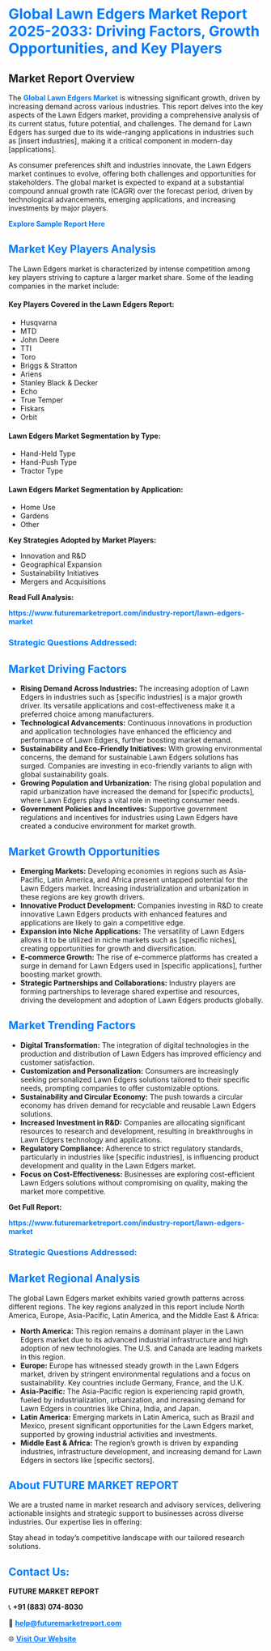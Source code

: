 <h1 style="color: #007BFF;">Global Lawn Edgers Market Report 2025-2033: Driving Factors, Growth Opportunities, and Key Players</h1>

<section id="overview">
<h2>Market Report Overview</h2>
<p>The <a href="https://www.futuremarketreport.com/industry-report/lawn-edgers-market" style="color: #007BFF; text-decoration: none;"><strong>Global Lawn Edgers Market</strong></a> is witnessing significant growth, driven by increasing demand across various industries. This report delves into the key aspects of the Lawn Edgers market, providing a comprehensive analysis of its current status, future potential, and challenges. The demand for Lawn Edgers has surged due to its wide-ranging applications in industries such as [insert industries], making it a critical component in modern-day [applications].</p>
<p>As consumer preferences shift and industries innovate, the Lawn Edgers market continues to evolve, offering both challenges and opportunities for stakeholders. The global market is expected to expand at a substantial compound annual growth rate (CAGR) over the forecast period, driven by technological advancements, emerging applications, and increasing investments by major players.</p>
</section>

<section id="overview">
<p><a href="https://www.futuremarketreport.com/request-sample/reportId=86856" style="color: #007BFF; text-decoration: none;"><strong>Explore Sample Report Here</strong></a></p>
</section>

<section id="key-players">
<h2 style="color: #007BFF;">Market Key Players Analysis</h2>
<p>The Lawn Edgers market is characterized by intense competition among key players striving to capture a larger market share. Some of the leading companies in the market include:</p>
<h4>Key Players Covered in the Lawn Edgers Report:</h4>
<ul><li>Husqvarna</li><li>MTD</li><li>John Deere</li><li>TTI</li><li>Toro</li><li>Briggs &amp; Stratton</li><li>Ariens</li><li>Stanley Black &amp; Decker</li><li>Echo</li><li>True Temper</li><li>Fiskars</li><li>Orbit</li></ul>
<h4>Lawn Edgers Market Segmentation by Type:</h4>
<ul><li>Hand-Held Type</li><li>Hand-Push Type</li><li>Tractor Type</li></ul>

<h4>Lawn Edgers Market Segmentation by Application:</h4>
<ul><li>Home Use</li><li>Gardens</li><li>Other</li></ul>
<p><strong>Key Strategies Adopted by Market Players:</strong></p>
<ul>
<li>Innovation and R&D</li>
<li>Geographical Expansion</li>
<li>Sustainability Initiatives</li>
<li>Mergers and Acquisitions</li>
</ul>
</section>

<section>
<p><strong>Read Full Analysis: </strong></p><a href="https://www.futuremarketreport.com/industry-report/lawn-edgers-market" style="color: #007BFF; text-decoration: none;"><strong>https://www.futuremarketreport.com/industry-report/lawn-edgers-market</strong></a>
<h3 style="color: #007BFF;">Strategic Questions Addressed:</h3>
</section>

<section id="driving-factors">
<h2 style="color: #007BFF;">Market Driving Factors</h2>
<ul>
<li><strong>Rising Demand Across Industries:</strong> The increasing adoption of Lawn Edgers in industries such as [specific industries] is a major growth driver. Its versatile applications and cost-effectiveness make it a preferred choice among manufacturers.</li>
<li><strong>Technological Advancements:</strong> Continuous innovations in production and application technologies have enhanced the efficiency and performance of Lawn Edgers, further boosting market demand.</li>
<li><strong>Sustainability and Eco-Friendly Initiatives:</strong> With growing environmental concerns, the demand for sustainable Lawn Edgers solutions has surged. Companies are investing in eco-friendly variants to align with global sustainability goals.</li>
<li><strong>Growing Population and Urbanization:</strong> The rising global population and rapid urbanization have increased the demand for [specific products], where Lawn Edgers plays a vital role in meeting consumer needs.</li>
<li><strong>Government Policies and Incentives:</strong> Supportive government regulations and incentives for industries using Lawn Edgers have created a conducive environment for market growth.</li>
</ul>
</section>

<section id="growth-opportunities">
<h2 style="color: #007BFF;">Market Growth Opportunities</h2>
<ul>
<li><strong>Emerging Markets:</strong> Developing economies in regions such as Asia-Pacific, Latin America, and Africa present untapped potential for the Lawn Edgers market. Increasing industrialization and urbanization in these regions are key growth drivers.</li>
<li><strong>Innovative Product Development:</strong> Companies investing in R&D to create innovative Lawn Edgers products with enhanced features and applications are likely to gain a competitive edge.</li>
<li><strong>Expansion into Niche Applications:</strong> The versatility of Lawn Edgers allows it to be utilized in niche markets such as [specific niches], creating opportunities for growth and diversification.</li>
<li><strong>E-commerce Growth:</strong> The rise of e-commerce platforms has created a surge in demand for Lawn Edgers used in [specific applications], further boosting market growth.</li>
<li><strong>Strategic Partnerships and Collaborations:</strong> Industry players are forming partnerships to leverage shared expertise and resources, driving the development and adoption of Lawn Edgers products globally.</li>
</ul>
</section>

<section id="trending-factors">
<h2 style="color: #007BFF;">Market Trending Factors</h2>
<ul>
<li><strong>Digital Transformation:</strong> The integration of digital technologies in the production and distribution of Lawn Edgers has improved efficiency and customer satisfaction.</li>
<li><strong>Customization and Personalization:</strong> Consumers are increasingly seeking personalized Lawn Edgers solutions tailored to their specific needs, prompting companies to offer customizable options.</li>
<li><strong>Sustainability and Circular Economy:</strong> The push towards a circular economy has driven demand for recyclable and reusable Lawn Edgers solutions.</li>
<li><strong>Increased Investment in R&D:</strong> Companies are allocating significant resources to research and development, resulting in breakthroughs in Lawn Edgers technology and applications.</li>
<li><strong>Regulatory Compliance:</strong> Adherence to strict regulatory standards, particularly in industries like [specific industries], is influencing product development and quality in the Lawn Edgers market.</li>
<li><strong>Focus on Cost-Effectiveness:</strong> Businesses are exploring cost-efficient Lawn Edgers solutions without compromising on quality, making the market more competitive.</li>
</ul>
</section>

<section>
<p><strong>Get Full Report: </strong></p><a href="https://www.futuremarketreport.com/industry-report/lawn-edgers-market" style="color: #007BFF; text-decoration: none;"><strong>https://www.futuremarketreport.com/industry-report/lawn-edgers-market</strong></a>
<h3 style="color: #007BFF;">Strategic Questions Addressed:</h3>
</section>


<section id="regional-analysis">
<h2 style="color: #007BFF;">Market Regional Analysis</h2>
<p>The global Lawn Edgers market exhibits varied growth patterns across different regions. The key regions analyzed in this report include North America, Europe, Asia-Pacific, Latin America, and the Middle East & Africa:</p>
<ul>
<li><strong>North America:</strong> This region remains a dominant player in the Lawn Edgers market due to its advanced industrial infrastructure and high adoption of new technologies. The U.S. and Canada are leading markets in this region.</li>
<li><strong>Europe:</strong> Europe has witnessed steady growth in the Lawn Edgers market, driven by stringent environmental regulations and a focus on sustainability. Key countries include Germany, France, and the U.K.</li>
<li><strong>Asia-Pacific:</strong> The Asia-Pacific region is experiencing rapid growth, fueled by industrialization, urbanization, and increasing demand for Lawn Edgers in countries like China, India, and Japan.</li>
<li><strong>Latin America:</strong> Emerging markets in Latin America, such as Brazil and Mexico, present significant opportunities for the Lawn Edgers market, supported by growing industrial activities and investments.</li>
<li><strong>Middle East & Africa:</strong> The region’s growth is driven by expanding industries, infrastructure development, and increasing demand for Lawn Edgers in sectors like [specific sectors].</li>
</ul>
</section>

<footer>
<h2 style="color: #007BFF;">About FUTURE MARKET REPORT</h2>
<p>We are a trusted name in market research and advisory services, delivering actionable insights and strategic support to businesses across diverse industries. Our expertise lies in offering:</p>

<p>Stay ahead in today’s competitive landscape with our tailored research solutions.</p>

<h2 style="color: #007BFF;">Contact Us:</h2>
<p><strong>FUTURE MARKET REPORT</strong></p>
<p>📞 <strong>+91 (883) 074-8030</strong></p>
<p>📧 <strong><a href="mailto:help@futuremarketreport.com" style="color: #007BFF;">help@futuremarketreport.com</a></strong></p>
<p>🌐 <strong><a href="https://www.futuremarketreport.com/" style="color: #007BFF;">Visit Our Website</a></strong></p>
</footer>